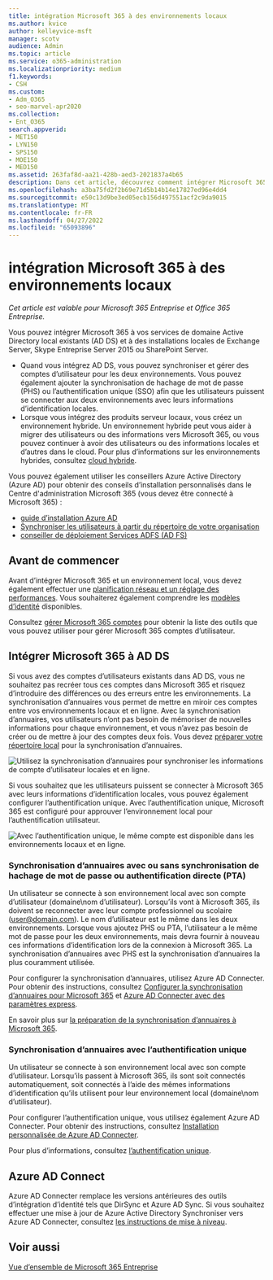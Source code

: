 ```yaml
---
title: intégration Microsoft 365 à des environnements locaux
ms.author: kvice
author: kelleyvice-msft
manager: scotv
audience: Admin
ms.topic: article
ms.service: o365-administration
ms.localizationpriority: medium
f1.keywords:
- CSH
ms.custom:
- Adm_O365
- seo-marvel-apr2020
ms.collection:
- Ent_O365
search.appverid:
- MET150
- LYN150
- SPS150
- MOE150
- MED150
ms.assetid: 263faf8d-aa21-428b-aed3-2021837a4b65
description: Dans cet article, découvrez comment intégrer Microsoft 365 à vos services d’annuaire existants et à vos environnements locaux.
ms.openlocfilehash: a3ba75fd2f2b69e71d5b14b14e17827ed96e4dd4
ms.sourcegitcommit: e50c13d9be3ed05ecb156d497551acf2c9da9015
ms.translationtype: MT
ms.contentlocale: fr-FR
ms.lasthandoff: 04/27/2022
ms.locfileid: "65093896"
---
```

# <a name="microsoft-365-integration-with-on-premises-environments"></a>intégration Microsoft 365 à des environnements locaux

*Cet article est valable pour Microsoft 365 Entreprise et Office 365 Entreprise.*

Vous pouvez intégrer Microsoft 365 à vos services de domaine Active Directory local existants (AD DS) et à des installations locales de Exchange Server, Skype Entreprise Server 2015 ou SharePoint Server.
  
 - Quand vous intégrez AD DS, vous pouvez synchroniser et gérer des comptes d’utilisateur pour les deux environnements. Vous pouvez également ajouter la synchronisation de hachage de mot de passe (PHS) ou l’authentification unique (SSO) afin que les utilisateurs puissent se connecter aux deux environnements avec leurs informations d’identification locales.
 - Lorsque vous intégrez des produits serveur locaux, vous créez un environnement hybride. Un environnement hybride peut vous aider à migrer des utilisateurs ou des informations vers Microsoft 365, ou vous pouvez continuer à avoir des utilisateurs ou des informations locales et d’autres dans le cloud. Pour plus d’informations sur les environnements hybrides, consultez [cloud hybride](../solutions/cloud-architecture-models.md#hybrid).

Vous pouvez également utiliser les conseillers Azure Active Directory (Azure AD) pour obtenir des conseils d’installation personnalisés dans le Centre d'administration Microsoft 365 (vous devez être connecté à Microsoft 365) :

- [guide d’installation Azure AD](https://aka.ms/aadpguidance)
- [Synchroniser les utilisateurs à partir du répertoire de votre organisation](https://aka.ms/aadconnectpwsync)
- [conseiller de déploiement Services ADFS (AD FS)](https://aka.ms/adfsguidance)
   
## <a name="before-you-begin"></a>Avant de commencer

Avant d’intégrer Microsoft 365 et un environnement local, vous devez également effectuer une [planification réseau et un réglage des performances](network-planning-and-performance.md). Vous souhaiterez également comprendre les [modèles d’identité](deploy-identity-solution-identity-model.md) disponibles. 

Consultez [gérer Microsoft 365 comptes](manage-microsoft-365-accounts.md) pour obtenir la liste des outils que vous pouvez utiliser pour gérer Microsoft 365 comptes d’utilisateur. 
  
## <a name="integrate-microsoft-365-with-ad-ds"></a>Intégrer Microsoft 365 à AD DS

Si vous avez des comptes d’utilisateurs existants dans AD DS, vous ne souhaitez pas recréer tous ces comptes dans Microsoft 365 et risquez d’introduire des différences ou des erreurs entre les environnements. La synchronisation d’annuaires vous permet de mettre en miroir ces comptes entre vos environnements locaux et en ligne. Avec la synchronisation d’annuaires, vos utilisateurs n’ont pas besoin de mémoriser de nouvelles informations pour chaque environnement, et vous n’avez pas besoin de créer ou de mettre à jour des comptes deux fois. Vous devez [préparer votre répertoire local](prepare-for-directory-synchronization.md) pour la synchronisation d’annuaires.
  
![Utilisez la synchronisation d’annuaires pour synchroniser les informations de compte d’utilisateur locales et en ligne.](../media/microsoft-365-integration/directory-synchronization.png)
  
Si vous souhaitez que les utilisateurs puissent se connecter à Microsoft 365 avec leurs informations d’identification locales, vous pouvez également configurer l’authentification unique. Avec l’authentification unique, Microsoft 365 est configuré pour approuver l’environnement local pour l’authentification utilisateur.
  
![Avec l’authentification unique, le même compte est disponible dans les environnements locaux et en ligne.](../media/microsoft-365-integration/single-sign-on.png)

### <a name="directory-synchronization-with-or-without-password-hash-synchronization-or-pass-through-authentication-pta"></a>Synchronisation d’annuaires avec ou sans synchronisation de hachage de mot de passe ou authentification directe (PTA)

Un utilisateur se connecte à son environnement local avec son compte d’utilisateur (domaine\nom d’utilisateur). Lorsqu’ils vont à Microsoft 365, ils doivent se reconnecter avec leur compte professionnel ou scolaire (user@domain.com). Le nom d’utilisateur est le même dans les deux environnements. Lorsque vous ajoutez PHS ou PTA, l’utilisateur a le même mot de passe pour les deux environnements, mais devra fournir à nouveau ces informations d’identification lors de la connexion à Microsoft 365. La synchronisation d’annuaires avec PHS est la synchronisation d’annuaires la plus couramment utilisée.

Pour configurer la synchronisation d’annuaires, utilisez Azure AD Connecter. Pour obtenir des instructions, consultez [Configurer la synchronisation d’annuaires pour Microsoft 365](set-up-directory-synchronization.md) et [Azure AD Connecter avec des paramètres express](/azure/active-directory/hybrid/how-to-connect-install-express).

En savoir plus sur [la préparation de la synchronisation d’annuaires à Microsoft 365](prepare-for-directory-synchronization.md).

### <a name="directory-synchronization-with-sso"></a>Synchronisation d’annuaires avec l’authentification unique

Un utilisateur se connecte à son environnement local avec son compte d’utilisateur. Lorsqu’ils passent à Microsoft 365, ils sont soit connectés automatiquement, soit connectés à l’aide des mêmes informations d’identification qu’ils utilisent pour leur environnement local (domaine\nom d’utilisateur).

Pour configurer l’authentification unique, vous utilisez également Azure AD Connecter. Pour obtenir des instructions, consultez [Installation personnalisée de Azure AD Connecter](/azure/active-directory/hybrid/how-to-connect-install-custom).

Pour plus d’informations, consultez [l’authentification unique](/azure/active-directory/manage-apps/what-is-single-sign-on).

## <a name="azure-ad-connect"></a>Azure AD Connect

Azure AD Connecter remplace les versions antérieures des outils d’intégration d’identité tels que DirSync et Azure AD Sync. Si vous souhaitez effectuer une mise à jour de Azure Active Directory Synchroniser vers Azure AD Connecter, consultez [les instructions de mise à niveau](/azure/active-directory/hybrid/how-to-dirsync-upgrade-get-started). 

## <a name="see-also"></a>Voir aussi

[Vue d’ensemble de Microsoft 365 Entreprise](microsoft-365-overview.md)